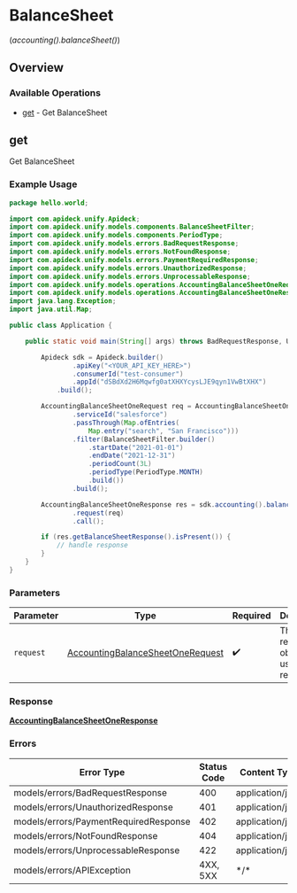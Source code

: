 # BalanceSheet
(*accounting().balanceSheet()*)

## Overview

### Available Operations

* [get](#get) - Get BalanceSheet

## get

Get BalanceSheet

### Example Usage

```java
package hello.world;

import com.apideck.unify.Apideck;
import com.apideck.unify.models.components.BalanceSheetFilter;
import com.apideck.unify.models.components.PeriodType;
import com.apideck.unify.models.errors.BadRequestResponse;
import com.apideck.unify.models.errors.NotFoundResponse;
import com.apideck.unify.models.errors.PaymentRequiredResponse;
import com.apideck.unify.models.errors.UnauthorizedResponse;
import com.apideck.unify.models.errors.UnprocessableResponse;
import com.apideck.unify.models.operations.AccountingBalanceSheetOneRequest;
import com.apideck.unify.models.operations.AccountingBalanceSheetOneResponse;
import java.lang.Exception;
import java.util.Map;

public class Application {

    public static void main(String[] args) throws BadRequestResponse, UnauthorizedResponse, PaymentRequiredResponse, NotFoundResponse, UnprocessableResponse, Exception {

        Apideck sdk = Apideck.builder()
                .apiKey("<YOUR_API_KEY_HERE>")
                .consumerId("test-consumer")
                .appId("dSBdXd2H6Mqwfg0atXHXYcysLJE9qyn1VwBtXHX")
            .build();

        AccountingBalanceSheetOneRequest req = AccountingBalanceSheetOneRequest.builder()
                .serviceId("salesforce")
                .passThrough(Map.ofEntries(
                    Map.entry("search", "San Francisco")))
                .filter(BalanceSheetFilter.builder()
                    .startDate("2021-01-01")
                    .endDate("2021-12-31")
                    .periodCount(3L)
                    .periodType(PeriodType.MONTH)
                    .build())
                .build();

        AccountingBalanceSheetOneResponse res = sdk.accounting().balanceSheet().get()
                .request(req)
                .call();

        if (res.getBalanceSheetResponse().isPresent()) {
            // handle response
        }
    }
}
```

### Parameters

| Parameter                                                                                       | Type                                                                                            | Required                                                                                        | Description                                                                                     |
| ----------------------------------------------------------------------------------------------- | ----------------------------------------------------------------------------------------------- | ----------------------------------------------------------------------------------------------- | ----------------------------------------------------------------------------------------------- |
| `request`                                                                                       | [AccountingBalanceSheetOneRequest](../../models/operations/AccountingBalanceSheetOneRequest.md) | :heavy_check_mark:                                                                              | The request object to use for the request.                                                      |

### Response

**[AccountingBalanceSheetOneResponse](../../models/operations/AccountingBalanceSheetOneResponse.md)**

### Errors

| Error Type                            | Status Code                           | Content Type                          |
| ------------------------------------- | ------------------------------------- | ------------------------------------- |
| models/errors/BadRequestResponse      | 400                                   | application/json                      |
| models/errors/UnauthorizedResponse    | 401                                   | application/json                      |
| models/errors/PaymentRequiredResponse | 402                                   | application/json                      |
| models/errors/NotFoundResponse        | 404                                   | application/json                      |
| models/errors/UnprocessableResponse   | 422                                   | application/json                      |
| models/errors/APIException            | 4XX, 5XX                              | \*/\*                                 |